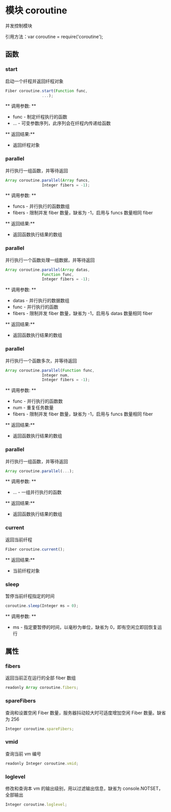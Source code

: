 # 模块 coroutine
并发控制模块

引用方法：var coroutine = require(&#39;coroutine&#39;);
## 函数
        
### start
启动一个纤程并返回纤程对象
```JavaScript
Fiber coroutine.start(Function func,
                ...);
```

** 调用参数: **
* func - 制定纤程执行的函数
* ... - 可变参数序列，此序列会在纤程内传递给函数

** 返回结果:**
* 返回纤程对象

### parallel
并行执行一组函数，并等待返回
```JavaScript
Array coroutine.parallel(Array funcs,
                Integer fibers = -1);
```

** 调用参数: **
* funcs - 并行执行的函数数组
* fibers - 限制并发 fiber 数量，缺省为 -1，启用与 funcs 数量相同 fiber

** 返回结果:**
* 返回函数执行结果的数组

### parallel
并行执行一个函数处理一组数据，并等待返回
```JavaScript
Array coroutine.parallel(Array datas,
                Function func,
                Integer fibers = -1);
```

** 调用参数: **
* datas - 并行执行的数据数组
* func - 并行执行的函数
* fibers - 限制并发 fiber 数量，缺省为 -1，启用与 datas 数量相同 fiber

** 返回结果:**
* 返回函数执行结果的数组

### parallel
并行执行一个函数多次，并等待返回
```JavaScript
Array coroutine.parallel(Function func,
                Integer num,
                Integer fibers = -1);
```

** 调用参数: **
* func - 并行执行的函数数
* num - 重复任务数量
* fibers - 限制并发 fiber 数量，缺省为 -1，启用与 funcs 数量相同 fiber

** 返回结果:**
* 返回函数执行结果的数组

### parallel
并行执行一组函数，并等待返回
```JavaScript
Array coroutine.parallel(...);
```

** 调用参数: **
* ... - 一组并行执行的函数

** 返回结果:**
* 返回函数执行结果的数组

### current
返回当前纤程
```JavaScript
Fiber coroutine.current();
```

** 返回结果:**
* 当前纤程对象

### sleep
暂停当前纤程指定的时间
```JavaScript
coroutine.sleep(Integer ms = 0);
```

** 调用参数: **
* ms - 指定要暂停的时间，以毫秒为单位，缺省为 0，即有空闲立即回恢复运行

## 属性
        
### fibers
返回当前正在运行的全部 fiber 数组
```JavaScript
readonly Array coroutine.fibers;
```

### spareFibers
查询和设置空闲 Fiber 数量，服务器抖动较大时可适度增加空闲 Fiber 数量。缺省为 256
```JavaScript
Integer coroutine.spareFibers;
```

### vmid
查询当前 vm 编号
```JavaScript
readonly Integer coroutine.vmid;
```

### loglevel
修改和查询本 vm 的输出级别，用以过滤输出信息，缺省为 console.NOTSET，全部输出
```JavaScript
Integer coroutine.loglevel;
```

